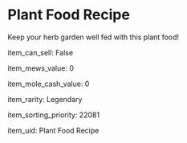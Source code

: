 # Plant Food Recipe

Keep your herb garden well fed with this plant food!

item_can_sell: False

item_mews_value: 0

item_mole_cash_value: 0

item_rarity: Legendary

item_sorting_priority: 22081

item_uid: Plant Food Recipe